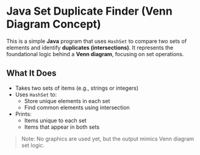# Java Set Duplicate Finder (Venn Diagram Concept)

This is a simple **Java** program that uses `HashSet` to compare two sets of elements and identify **duplicates (intersections)**. It represents the foundational logic behind a **Venn diagram**, focusing on set operations.

## What It Does

- Takes two sets of items (e.g., strings or integers)
- Uses `HashSet` to:
  - Store unique elements in each set
  - Find common elements using intersection
- Prints:
  - Items unique to each set
  - Items that appear in both sets

> Note: No graphics are used yet, but the output mimics Venn diagram set logic.
